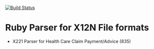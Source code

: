 [![Build Status](https://semaphoreci.com/api/v1/projects/93af0542-5df7-4627-8b43-c3bd1e724152/2005679/badge.svg)](https://semaphoreci.com/mbwilliams-74/x12n-parser)

# Ruby Parser for X12N File formats
 - X221 Parser for Health Care Claim Payment/Advice (835)
